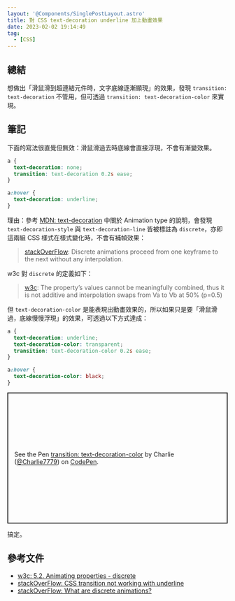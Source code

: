 ```yaml
---
layout: '@Components/SinglePostLayout.astro'
title: 對 CSS text-decoration underline 加上動畫效果
date: 2023-02-02 19:14:49
tag:
  - [CSS]
---
```


## 總結

想做出「滑鼠滑到超連結元件時，文字底線逐漸顯現」的效果，發現 `transition: text-decoration` 不管用，但可透過 `transition: text-decoration-color` 來實現。

## 筆記

下面的寫法很直覺但無效：滑鼠滑過去時底線會直接浮現，不會有漸變效果。

```css
a {
  text-decoration: none;
  transition: text-decoration 0.2s ease;
}

a:hover {
  text-decoration: underline;
}
```

理由：參考 [MDN: text-decoration](https://developer.mozilla.org/en-US/docs/Web/CSS/text-decoration) 中關於 Animation type 的說明，會發現 `text-decoration-style` 與 `text-decoration-line` 皆被標註為 `discrete`，亦即這兩組 CSS 樣式在樣式變化時，不會有補幀效果：

> [stackOverFlow](https://stackoverflow.com/questions/44510663/what-are-discrete-animations): Discrete animations proceed from one keyframe to the next without any interpolation.

w3c 對 `discrete` 的定義如下：

> [w3c](https://www.w3.org/TR/web-animations-1/#discrete): The property’s values cannot be meaningfully combined, thus it is not additive and interpolation swaps from Va to Vb at 50% (p=0.5)

但 `text-decoration-color` 是能表現出動畫效果的，所以如果只是要「滑鼠滑過，底線慢慢浮現」的效果，可透過以下方式達成：

```css
a {
  text-decoration: underline;
  text-decoration-color: transparent;
  transition: text-decoration-color 0.2s ease;
}

a:hover {
  text-decoration-color: black;
}
```

<p class="codepen" data-height="300" data-theme-id="dark" data-default-tab="css,result" data-slug-hash="OJwrypv" data-user="Charlie7779" style="height: 300px; box-sizing: border-box; display: flex; align-items: center; justify-content: center; border: 2px solid; margin: 1em 0; padding: 1em;">
  <span>See the Pen <a href="https://codepen.io/Charlie7779/pen/OJwrypv">
  transition: text-decoration-color</a> by Charlie (<a href="https://codepen.io/Charlie7779">@Charlie7779</a>)
  on <a href="https://codepen.io">CodePen</a>.</span>
</p>
<script async src="https://cpwebassets.codepen.io/assets/embed/ei.js"></script>

搞定。

## 參考文件

- [w3c: 5.2. Animating properties - discrete](https://www.w3.org/TR/web-animations-1/#discrete)
- [stackOverFlow: CSS transition not working with underline](https://stackoverflow.com/questions/30352431/css-transition-not-working-with-underline)
- [stackOverFlow: What are discrete animations?](https://stackoverflow.com/questions/44510663/what-are-discrete-animations)

